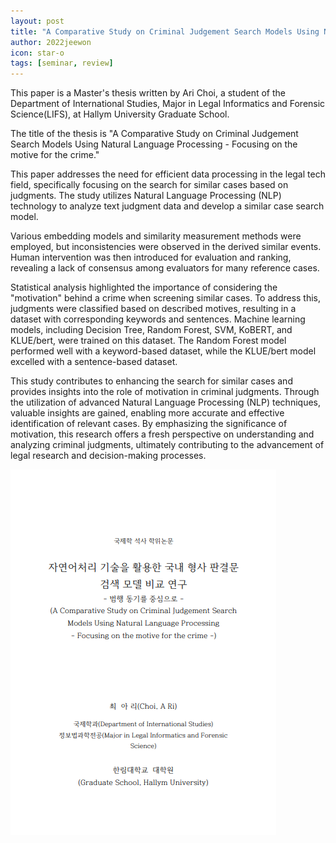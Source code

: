 ```yaml
---
layout: post
title: "A Comparative Study on Criminal Judgement Search Models Using Natural Language Processing - Focusing on the motive for the crime-"
author: 2022jeewon
icon: star-o
tags: [seminar, review]
---
```

This paper is a Master's thesis written by Ari Choi, a student of the Department of International Studies, Major in Legal Informatics and Forensic Science(LIFS), at Hallym University Graduate School.

The title of the thesis is "A Comparative Study on Criminal Judgement Search Models Using Natural Language Processing - Focusing on the motive for the crime."

This paper addresses the need for efficient data processing in the legal tech field, specifically focusing on the search for similar cases based on judgments. The study utilizes Natural Language Processing (NLP) technology to analyze text judgment data and develop a similar case search model. 

Various embedding models and similarity measurement methods were employed, but inconsistencies were observed in the derived similar events. Human intervention was then introduced for evaluation and ranking, revealing a lack of consensus among evaluators for many reference cases. 

Statistical analysis highlighted the importance of considering the "motivation" behind a crime when screening similar cases. To address this, judgments were classified based on described motives, resulting in a dataset with corresponding keywords and sentences. Machine learning models, including Decision Tree, Random Forest, SVM, KoBERT, and KLUE/bert, were trained on this dataset. The Random Forest model performed well with a keyword-based dataset, while the KLUE/bert model excelled with a sentence-based dataset.

This study contributes to enhancing the search for similar cases and provides insights into the role of motivation in criminal judgments. Through the utilization of advanced Natural Language Processing (NLP) techniques, valuable insights are gained, enabling more accurate and effective identification of relevant cases. By emphasizing the significance of motivation, this research offers a fresh perspective on understanding and analyzing criminal judgments, ultimately contributing to the advancement of legal research and decision-making processes.

![ari_thesis](/img/news/ari_thesis.PNG)